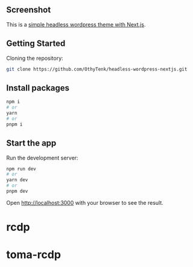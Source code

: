 ## Screenshot

This is a [simple headless wordpress theme with Next.js](https://github.com/OthyTenk/headless-wordpress-nextjs).

## Getting Started

Cloning the repository:

```bash
git clone https://github.com/OthyTenk/headless-wordpress-nextjs.git
```

## Install packages

```bash
npm i
# or
yarn
# or
pnpm i
```

## Start the app

Run the development server:

```bash
npm run dev
# or
yarn dev
# or
pnpm dev
```

Open [http://localhost:3000](http://localhost:3000) with your browser to see the result.
# rcdp
# toma-rcdp
